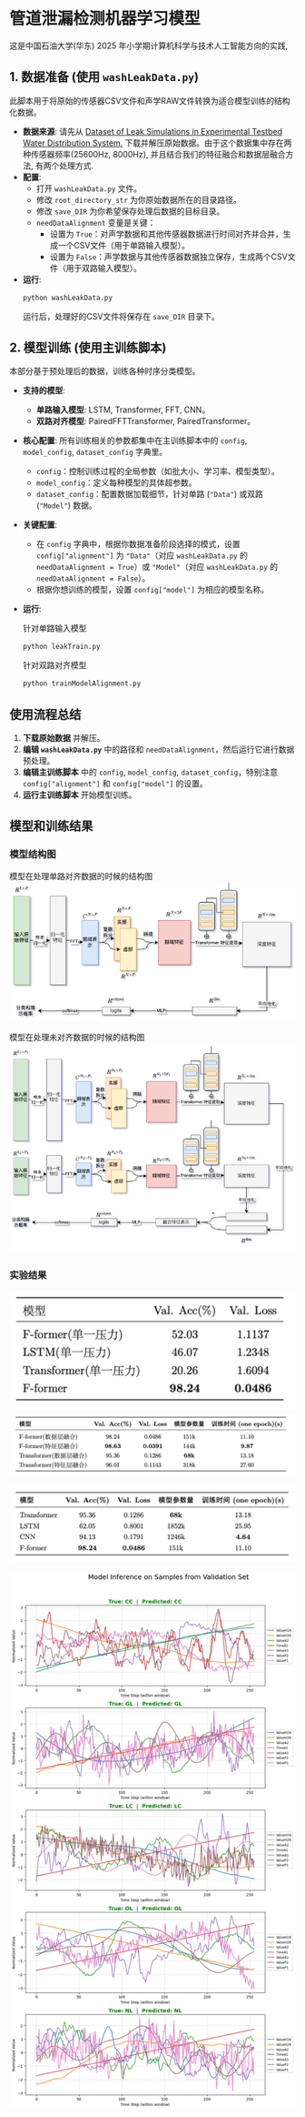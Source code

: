 
# 管道泄漏检测机器学习模型

这是中国石油大学(华东) 2025 年小学期计算机科学与技术人工智能方向的实践, 



## 1. 数据准备 (使用 `washLeakData.py`)

此脚本用于将原始的传感器CSV文件和声学RAW文件转换为适合模型训练的结构化数据。

-   **数据来源**: 请先从 [Dataset of Leak Simulations in Experimental Testbed Water Distribution System.](https://data.mendeley.com/datasets/tbrnp6vrnj/1) 下载并解压原始数据。由于这个数据集中存在两种传感器频率(25600Hz, 8000Hz), 并且结合我们的特征融合和数据层融合方法, 有两个处理方式.
-   **配置**:
    -   打开 `washLeakData.py` 文件。
    -   修改 `root_directory_str` 为你原始数据所在的目录路径。
    -   修改 `save_DIR` 为你希望保存处理后数据的目标目录。
    -   `needDataAlignment` 变量是关键：
        -   设置为 `True`：对声学数据和其他传感器数据进行时间对齐并合并，生成一个CSV文件（用于单路输入模型）。
        -   设置为 `False`：声学数据与其他传感器数据独立保存，生成两个CSV文件（用于双路输入模型）。
-   **运行**:
    ```bash
    python washLeakData.py
    ```
    运行后，处理好的CSV文件将保存在 `save_DIR` 目录下。

## 2. 模型训练 (使用主训练脚本)

本部分基于预处理后的数据，训练各种时序分类模型。

-   **支持的模型**:
    -   **单路输入模型**: LSTM, Transformer, FFT, CNN。
    -   **双路对齐模型**: PairedFFTTransformer, PairedTransformer。
-   **核心配置**:
    所有训练相关的参数都集中在主训练脚本中的 `config`, `model_config`, `dataset_config` 字典里。
    -   `config`：控制训练过程的全局参数（如批大小、学习率、模型类型）。
    -   `model_config`：定义每种模型的具体超参数。
    -   `dataset_config`：配置数据加载细节，针对单路 (`"Data"`) 或双路 (`"Model"`) 数据。
-   **关键配置**:
    -   在 `config` 字典中，根据你数据准备阶段选择的模式，设置 `config["alignment"]` 为 `"Data"`（对应 `washLeakData.py` 的 `needDataAlignment = True`）或 `"Model"`（对应 `washLeakData.py` 的 `needDataAlignment = False`）。
    -   根据你想训练的模型，设置 `config["model"]` 为相应的模型名称。
-   **运行**:
    
    针对单路输入模型
    ```bash
    python leakTrain.py 
    ```

    针对双路对齐模型
    ```bash
    python trainModelAlignment.py
    ```

## 使用流程总结

1.  **下载原始数据** 并解压。
2.  **编辑 `washLeakData.py`** 中的路径和 `needDataAlignment`，然后运行它进行数据预处理。
3.  **编辑主训练脚本** 中的 `config`, `model_config`, `dataset_config`，特别注意 `config["alignment"]` 和 `config["model"]` 的设置。
4.  **运行主训练脚本** 开始模型训练。


## 模型和训练结果
### 模型结构图
模型在处理单路对齐数据的时候的结构图
![alt text](docs/FFormer.drawio.png)

模型在处理未对齐数据的时候的结构图
![alt text](docs/FFormer内部融合.drawio.png)
### 实验结果
![alt text](docs/Pic1W.png)
![alt text](docs/Pic2W.png)

![alt text](docs/Pic3W.png)

![alt text](docs/prediction_visualization.png)
